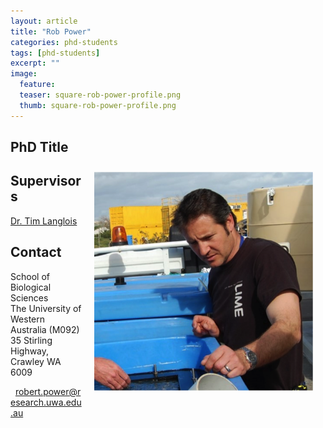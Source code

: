 ```yaml
---
layout: article
title: "Rob Power"
categories: phd-students
tags: [phd-students]
excerpt: ""
image:
  feature: 
  teaser: square-rob-power-profile.png
  thumb: square-rob-power-profile.png
---
```


## PhD Title
<img src='/images/square-rob-power-profile.png' align='right' width="350" hspace="20" vspace="10">

## Supervisors
[Dr. Tim Langlois](https://uwamegfisheries.github.io/researchers/tim-langlois/ "Tim Langlois")

## Contact
<p class="address"><i class="far fa-building"></i> School of Biological Sciences<br>
The University of Western Australia (M092)<br>
35 Stirling Highway, Crawley WA 6009</p>

<p class="phoneemail"><i class="far fa-envelope-open"></i>&nbsp;&nbsp;<a href="mailto:robert.power@research.uwa.edu.au">robert.power@research.uwa.edu.au</a><br>
